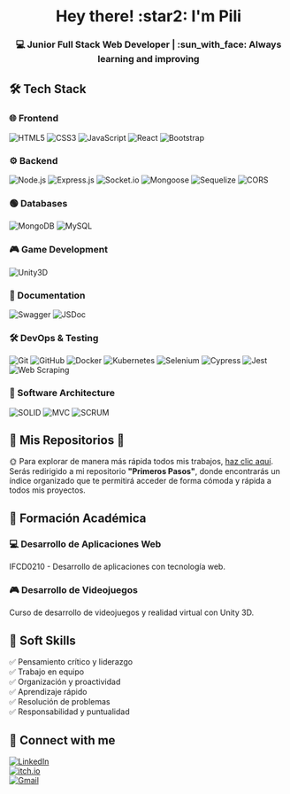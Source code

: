 <h1 align="center">Hey there! :star2: I'm Pili</h1>
<h3 align="center">💻 Junior Full Stack Web Developer | :sun_with_face: Always learning and improving</h3>

## 🛠 Tech Stack  

### 🌐 Frontend  
![HTML5](https://img.shields.io/badge/HTML5-%23E34F26.svg?style=for-the-badge&logo=html5&logoColor=white)
![CSS3](https://img.shields.io/badge/CSS3-%231572B6.svg?style=for-the-badge&logo=css3&logoColor=white)
![JavaScript](https://img.shields.io/badge/JavaScript-%23F7DF1E.svg?style=for-the-badge&logo=javascript&logoColor=black)
![React](https://img.shields.io/badge/React-%2361DAFB.svg?style=for-the-badge&logo=react&logoColor=black)
![Bootstrap](https://img.shields.io/badge/Bootstrap-%237952B3.svg?style=for-the-badge&logo=bootstrap&logoColor=white)

### ⚙️ Backend  
![Node.js](https://img.shields.io/badge/Node.js-%23339933.svg?style=for-the-badge&logo=node.js&logoColor=white)
![Express.js](https://img.shields.io/badge/Express.js-%23404D59.svg?style=for-the-badge&logo=express&logoColor=white)
![Socket.io](https://img.shields.io/badge/Socket.io-%23010101.svg?style=for-the-badge&logo=socket.io&logoColor=white)
![Mongoose](https://img.shields.io/badge/Mongoose-%23880000.svg?style=for-the-badge&logo=mongoose&logoColor=white)
![Sequelize](https://img.shields.io/badge/Sequelize-%234EAFEE.svg?style=for-the-badge&logo=sequelize&logoColor=white)
![CORS](https://img.shields.io/badge/CORS-%23007ACC.svg?style=for-the-badge&logo=javascript&logoColor=white)

### 🟢 Databases  
![MongoDB](https://img.shields.io/badge/MongoDB-%2347A248.svg?style=for-the-badge&logo=mongodb&logoColor=white)
![MySQL](https://img.shields.io/badge/MySQL-%2300758F.svg?style=for-the-badge&logo=mysql&logoColor=white)

### 🎮 Game Development  
![Unity3D](https://img.shields.io/badge/Unity3D-%23000000.svg?style=for-the-badge&logo=unity&logoColor=white)

### 📝 Documentation  
![Swagger](https://img.shields.io/badge/Swagger-%232C3E50.svg?style=for-the-badge&logo=swagger&logoColor=white)
![JSDoc](https://img.shields.io/badge/JSDoc-%23F7DF1E.svg?style=for-the-badge&logo=javascript&logoColor=black)

### 🛠️ DevOps & Testing  
![Git](https://img.shields.io/badge/Git-%23F05033.svg?style=for-the-badge&logo=git&logoColor=white)
![GitHub](https://img.shields.io/badge/GitHub-%23181717.svg?style=for-the-badge&logo=github&logoColor=white)
![Docker](https://img.shields.io/badge/Docker-%230db7ed.svg?style=for-the-badge&logo=docker&logoColor=white)
![Kubernetes](https://img.shields.io/badge/Kubernetes-%23326CE5.svg?style=for-the-badge&logo=kubernetes&logoColor=white)
![Selenium](https://img.shields.io/badge/Selenium-%2343B02A.svg?style=for-the-badge&logo=selenium&logoColor=white)
![Cypress](https://img.shields.io/badge/Cypress-%2317202C.svg?style=for-the-badge&logo=cypress&logoColor=white)
![Jest](https://img.shields.io/badge/Jest-%23C21325.svg?style=for-the-badge&logo=jest&logoColor=white)
![Web Scraping](https://img.shields.io/badge/Web%20Scraping-%234B8BBE.svg?style=for-the-badge&logo=python&logoColor=white)

### 📐 Software Architecture  
![SOLID](https://img.shields.io/badge/SOLID-%23FF5733.svg?style=for-the-badge&logo=software-architecture&logoColor=white)
![MVC](https://img.shields.io/badge/MVC-%23007ACC.svg?style=for-the-badge&logo=architecture&logoColor=white)
![SCRUM](https://img.shields.io/badge/SCRUM-%2300ADD8.svg?style=for-the-badge&logo=agile&logoColor=white)

## :star2: Mis Repositorios :star2:

:sun_with_face: Para explorar de manera más rápida todos mis trabajos, [haz clic aquí](https://github.com/mpilargomezdiaz/PrimerosPasos.git). Serás redirigido a mi repositorio **"Primeros Pasos"**, donde encontrarás un índice organizado que te permitirá acceder de forma cómoda y rápida a todos mis proyectos.

## 📌 Formación Académica  

### 💻 Desarrollo de Aplicaciones Web  
IFCD0210 - Desarrollo de aplicaciones con tecnología web.

### 🎮 Desarrollo de Videojuegos  
Curso de desarrollo de videojuegos y realidad virtual con Unity 3D.

## 📌 Soft Skills  
✅ Pensamiento crítico y liderazgo  
✅ Trabajo en equipo  
✅ Organización y proactividad  
✅ Aprendizaje rápido  
✅ Resolución de problemas  
✅ Responsabilidad y puntualidad  

## 📣 Connect with me  
[![LinkedIn](https://img.shields.io/badge/LinkedIn-%230A66C2.svg?style=for-the-badge&logo=linkedin&logoColor=white)](https://linkedin.com/in/pg-webdev)  
[![itch.io](https://img.shields.io/badge/itch.io-%23FA5C5C.svg?style=for-the-badge&logo=itch.io&logoColor=white)](https://pgdibujos.itch.io/)  
[![Gmail](https://img.shields.io/badge/Gmail-D14836.svg?style=for-the-badge&logo=gmail&logoColor=white)](mailto:mpilar.gomezd@gmail.com)
